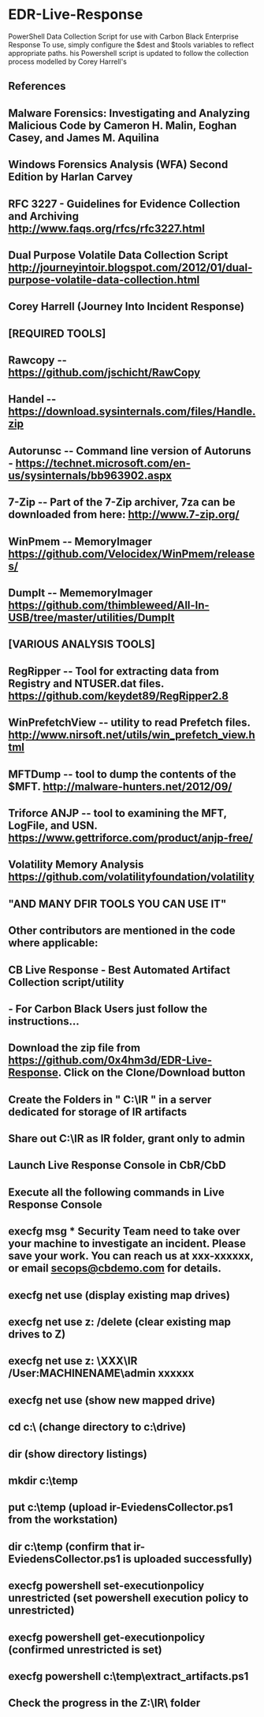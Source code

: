 # EDR-Live-Response
PowerShell Data Collection Script for use with Carbon Black Enterprise Response
To use, simply configure the $dest and $tools variables to reflect appropriate paths.
his Powershell script is updated to follow the collection process modelled by Corey Harrell's
##	
##	References 
##		Malware Forensics: Investigating and Analyzing Malicious Code by Cameron H. Malin, Eoghan Casey, and James M. Aquilina 
## 		Windows Forensics Analysis (WFA) Second Edition by Harlan Carvey
## 		RFC 3227 - Guidelines for Evidence Collection and Archiving http://www.faqs.org/rfcs/rfc3227.html
##		Dual Purpose Volatile Data Collection Script http://journeyintoir.blogspot.com/2012/01/dual-purpose-volatile-data-collection.html
##		Corey Harrell (Journey Into Incident Response)
##		

##     [REQUIRED TOOLS]
##		Rawcopy -- https://github.com/jschicht/RawCopy
##		Handel -- https://download.sysinternals.com/files/Handle.zip
##		Autorunsc -- Command line version of Autoruns - https://technet.microsoft.com/en-us/sysinternals/bb963902.aspx
##		7-Zip -- Part of the 7-Zip archiver, 7za can be downloaded from here: http://www.7-zip.org/
##		WinPmem -- MemoryImager https://github.com/Velocidex/WinPmem/releases/
##		DumpIt -- MememoryImager https://github.com/thimbleweed/All-In-USB/tree/master/utilities/DumpIt
##	[VARIOUS ANALYSIS TOOLS]
##		RegRipper -- Tool for extracting data from Registry and NTUSER.dat files. https://github.com/keydet89/RegRipper2.8
##		WinPrefetchView -- utility to read Prefetch files. http://www.nirsoft.net/utils/win_prefetch_view.html
##		MFTDump -- tool to dump the contents of the $MFT. http://malware-hunters.net/2012/09/
##		Triforce ANJP -- tool to examining the MFT, LogFile, and USN. https://www.gettriforce.com/product/anjp-free/
##		Volatility Memory Analysis https://github.com/volatilityfoundation/volatility
##
## 					                          "AND MANY DFIR TOOLS YOU CAN USE IT"
##
##		Other contributors are mentioned in the code where applicable:
## CB Live Response - Best Automated Artifact Collection script/utility
## - For Carbon Black Users just follow the instructions...
## Download the zip file from https://github.com/0x4hm3d/EDR-Live-Response.  Click on the Clone/Download button
## Create the Folders in " C:\IR " in a server dedicated for storage of IR artifacts
## Share out C:\IR as IR folder, grant only to admin
## Launch Live Response Console in CbR/CbD
## Execute all the following commands in Live Response Console
## execfg msg * Security Team need to take over your machine to investigate an incident.  Please save your work.  You can reach us at xxx-xxxxxx, or email secops@cbdemo.com for details.
## execfg net use (display existing map drives)
## execfg net use z: /delete (clear existing map drives to Z)
## execfg net use z: \\XXX\IR /User:MACHINENAME\admin xxxxxx
## execfg net use (show new mapped drive)
## cd c:\ (change directory to c:\drive)
## dir (show directory listings)
## mkdir c:\temp
## put c:\temp (upload ir-EviedensCollector.ps1 from the workstation)
## dir c:\temp (confirm that ir-EviedensCollector.ps1 is uploaded successfully)
## execfg powershell set-executionpolicy unrestricted (set powershell execution policy to unrestricted)
## execfg powershell get-executionpolicy (confirmed unrestricted is set)
## execfg powershell c:\temp\extract_artifacts.ps1
## Check the progress in the Z:\IR\ folder
